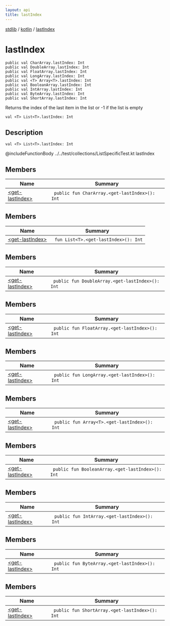 ```yaml
---
layout: api
title: lastIndex
---
```

[stdlib](../../index.html) / [kotlin](../index.html) / [lastIndex](index.html)

# lastIndex

```
public val CharArray.lastIndex: Int
public val DoubleArray.lastIndex: Int
public val FloatArray.lastIndex: Int
public val LongArray.lastIndex: Int
public val <T> Array<T>.lastIndex: Int
public val BooleanArray.lastIndex: Int
public val IntArray.lastIndex: Int
public val ByteArray.lastIndex: Int
public val ShortArray.lastIndex: Int
```
Returns the index of the last item in the list or -1 if the list is empty
```
val <T> List<T>.lastIndex: Int
```
## Description
```
val <T> List<T>.lastIndex: Int
```
@includeFunctionBody ../../test/collections/ListSpecificTest.kt lastIndex

## Members
| Name | Summary |
|------|---------|
|[&lt;get-lastIndex&gt;](_get-lastIndex_.html)|&nbsp;&nbsp;`public fun CharArray.<get-lastIndex>(): Int`<br>|
## Members
| Name | Summary |
|------|---------|
|[&lt;get-lastIndex&gt;](_get-lastIndex_.html)|&nbsp;&nbsp;`fun List<T>.<get-lastIndex>(): Int`<br>|
## Members
| Name | Summary |
|------|---------|
|[&lt;get-lastIndex&gt;](_get-lastIndex_.html)|&nbsp;&nbsp;`public fun DoubleArray.<get-lastIndex>(): Int`<br>|
## Members
| Name | Summary |
|------|---------|
|[&lt;get-lastIndex&gt;](_get-lastIndex_.html)|&nbsp;&nbsp;`public fun FloatArray.<get-lastIndex>(): Int`<br>|
## Members
| Name | Summary |
|------|---------|
|[&lt;get-lastIndex&gt;](_get-lastIndex_.html)|&nbsp;&nbsp;`public fun LongArray.<get-lastIndex>(): Int`<br>|
## Members
| Name | Summary |
|------|---------|
|[&lt;get-lastIndex&gt;](_get-lastIndex_.html)|&nbsp;&nbsp;`public fun Array<T>.<get-lastIndex>(): Int`<br>|
## Members
| Name | Summary |
|------|---------|
|[&lt;get-lastIndex&gt;](_get-lastIndex_.html)|&nbsp;&nbsp;`public fun BooleanArray.<get-lastIndex>(): Int`<br>|
## Members
| Name | Summary |
|------|---------|
|[&lt;get-lastIndex&gt;](_get-lastIndex_.html)|&nbsp;&nbsp;`public fun IntArray.<get-lastIndex>(): Int`<br>|
## Members
| Name | Summary |
|------|---------|
|[&lt;get-lastIndex&gt;](_get-lastIndex_.html)|&nbsp;&nbsp;`public fun ByteArray.<get-lastIndex>(): Int`<br>|
## Members
| Name | Summary |
|------|---------|
|[&lt;get-lastIndex&gt;](_get-lastIndex_.html)|&nbsp;&nbsp;`public fun ShortArray.<get-lastIndex>(): Int`<br>|
